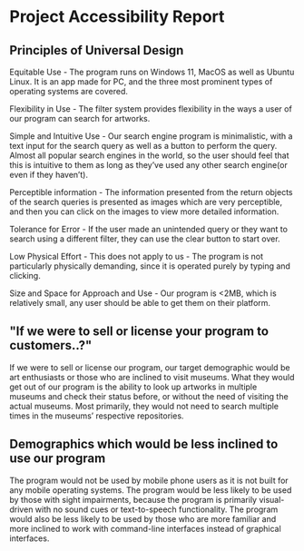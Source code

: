 # Project Accessibility Report

## Principles of Universal Design 

Equitable Use - The program runs on Windows 11, MacOS as well as Ubuntu Linux. It is an app made for PC, and the three most prominent types of operating systems are covered.

Flexibility in Use - The filter system provides flexibility in the ways a user of our program can search for artworks. 

Simple and Intuitive Use - Our search engine program is minimalistic, with a text input for the search query as well as a button to perform the query. Almost all popular search engines in the world, so the user should feel that this is intuitive to them as long as they’ve used any other search engine(or even if they haven’t). 

Perceptible information - The information presented from the return objects of the search queries is presented as images which are very perceptible, and then you can click on the images to view more detailed information. 

Tolerance for Error - If the user made an unintended query or they want to search using a different filter, they can use the clear button to start over. 

Low Physical Effort - This does not apply to us - The program is not particularly physically demanding, since it is operated purely by typing and clicking. 

Size and Space for Approach and Use - Our program is <2MB, which is relatively small, any user should be able to get them on their platform. 

## "If we were to sell or license your program to customers..?"
If we were to sell or license our program, our target demographic would be art enthusiasts or those who are inclined to visit museums. What they would get out of our program is the ability to look up artworks in multiple museums and check their status before, or without the need of visiting the actual museums. Most primarily, they would not need to search multiple times in the museums’ respective repositories. 
## Demographics which would be less inclined to use our program
The program would not be used by mobile phone users as it is not built for any mobile operating systems. The program would be less likely to be used by those with sight impairments, because the program is primarily visual-driven with no sound cues or text-to-speech functionality. The program would also be less likely to be used by those who are more familiar and more inclined to work with command-line interfaces instead of graphical interfaces.
